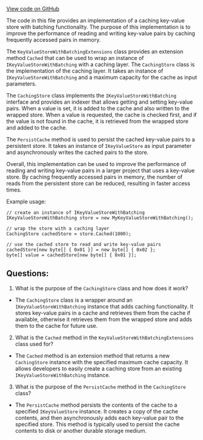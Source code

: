[View code on GitHub](https://github.com/NethermindEth/nethermind/src/Nethermind/Nethermind.Trie/CachingStore.cs)

The code in this file provides an implementation of a caching key-value store with batching functionality. The purpose of this implementation is to improve the performance of reading and writing key-value pairs by caching frequently accessed pairs in memory. 

The `KeyValueStoreWithBatchingExtensions` class provides an extension method `Cached` that can be used to wrap an instance of `IKeyValueStoreWithBatching` with a caching layer. The `CachingStore` class is the implementation of the caching layer. It takes an instance of `IKeyValueStoreWithBatching` and a maximum capacity for the cache as input parameters. 

The `CachingStore` class implements the `IKeyValueStoreWithBatching` interface and provides an indexer that allows getting and setting key-value pairs. When a value is set, it is added to the cache and also written to the wrapped store. When a value is requested, the cache is checked first, and if the value is not found in the cache, it is retrieved from the wrapped store and added to the cache. 

The `PersistCache` method is used to persist the cached key-value pairs to a persistent store. It takes an instance of `IKeyValueStore` as input parameter and asynchronously writes the cached pairs to the store. 

Overall, this implementation can be used to improve the performance of reading and writing key-value pairs in a larger project that uses a key-value store. By caching frequently accessed pairs in memory, the number of reads from the persistent store can be reduced, resulting in faster access times. 

Example usage:

```
// create an instance of IKeyValueStoreWithBatching
IKeyValueStoreWithBatching store = new MyKeyValueStoreWithBatching();

// wrap the store with a caching layer
CachingStore cachedStore = store.Cached(1000);

// use the cached store to read and write key-value pairs
cachedStore[new byte[] { 0x01 }] = new byte[] { 0x02 };
byte[] value = cachedStore[new byte[] { 0x01 }];
```
## Questions: 
 1. What is the purpose of the `CachingStore` class and how does it work?
- The `CachingStore` class is a wrapper around an `IKeyValueStoreWithBatching` instance that adds caching functionality. It stores key-value pairs in a cache and retrieves them from the cache if available, otherwise it retrieves them from the wrapped store and adds them to the cache for future use.

2. What is the `Cached` method in the `KeyValueStoreWithBatchingExtensions` class used for?
- The `Cached` method is an extension method that returns a new `CachingStore` instance with the specified maximum cache capacity. It allows developers to easily create a caching store from an existing `IKeyValueStoreWithBatching` instance.

3. What is the purpose of the `PersistCache` method in the `CachingStore` class?
- The `PersistCache` method persists the contents of the cache to a specified `IKeyValueStore` instance. It creates a copy of the cache contents, and then asynchronously adds each key-value pair to the specified store. This method is typically used to persist the cache contents to disk or another durable storage medium.